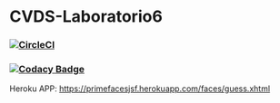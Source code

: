 # CVDS-Laboratorio6

### [![CircleCI](https://circleci.com/gh/JCPosso/CVDS-Laboratorio6.svg)](https://app.circleci.com/pipelines/github/JCPosso/CVDS-Laboratorio6)

### [![Codacy Badge](https://app.codacy.com/project/badge/Grade/126416efb82c47cd8149fda56b7aa080)](https://www.codacy.com/gh/JCPosso/CVDS-Laboratorio6/dashboard?utm_source=github.com&utm_medium=referral&utm_content=JCPosso/CVDS-Laboratorio6&utm_campaign=Badge_Grade)

Heroku APP: https://primefacesjsf.herokuapp.com/faces/guess.xhtml
